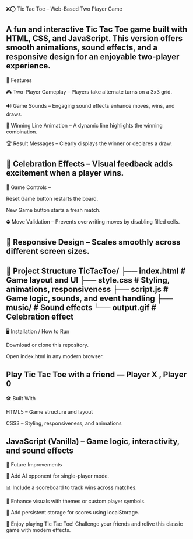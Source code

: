 ❌⭕ Tic Tac Toe – Web-Based Two Player Game

A fun and interactive Tic Tac Toe game built with HTML, CSS, and JavaScript.
This version offers smooth animations, sound effects, and a responsive design for an enjoyable two-player experience.
---------------------------------------------------------------
🚀 Features

🎮 Two-Player Gameplay – Players take alternate turns on a 3x3 grid.

🔊 Game Sounds – Engaging sound effects enhance moves, wins, and draws.

📏 Winning Line Animation – A dynamic line highlights the winning combination.

🏆 Result Messages – Clearly displays the winner or declares a draw.

🎉 Celebration Effects – Visual feedback adds excitement when a player wins.
----------------------------------------------------------
🔁 Game Controls –

Reset Game button restarts the board.

New Game button starts a fresh match.

⛔ Move Validation – Prevents overwriting moves by disabling filled cells.

📱 Responsive Design – Scales smoothly across different screen sizes.
----------------------------------------------------------------
📁 Project Structure
TicTacToe/
├── index.html   # Game layout and UI
├── style.css    # Styling, animations, responsiveness
├── script.js    # Game logic, sounds, and event handling
├── music/       # Sound effects
└── output.gif   # Celebration effect
------------------------------------------------------------
🖥️ Installation / How to Run

Download or clone this repository.

Open index.html in any modern browser.

Play Tic Tac Toe with a friend — Player X , Player 0
------------------------------------------------------------
🛠️ Built With

HTML5 – Game structure and layout

CSS3 – Styling, responsiveness, and animations

JavaScript (Vanilla) – Game logic, interactivity, and sound effects
-----------------------------------------------------------------
🔮 Future Improvements

🧠 Add AI opponent for single-player mode.

📊 Include a scoreboard to track wins across matches.

🎨 Enhance visuals with themes or custom player symbols.

💾 Add persistent storage for scores using localStorage.

🌟 Enjoy playing Tic Tac Toe! Challenge your friends and relive this classic game with modern effects.
